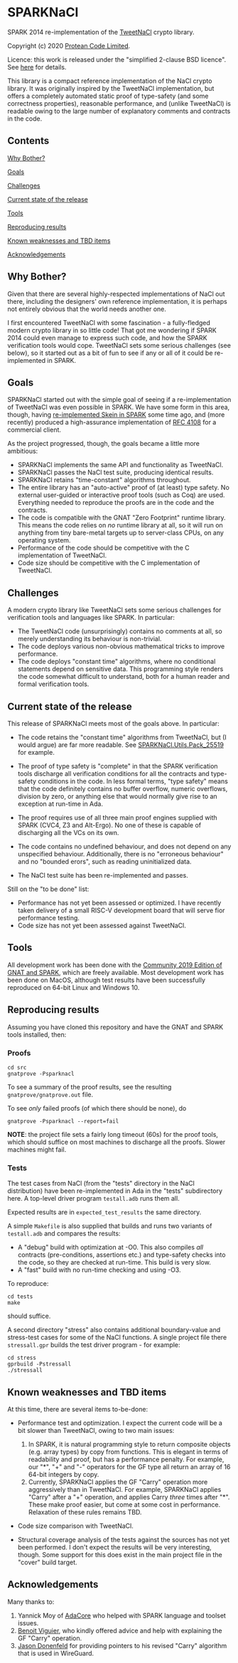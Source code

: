 # SPARKNaCl

SPARK 2014 re-implementation of the [TweetNaCl](https://tweetnacl.cr.yp.to) crypto library.

Copyright (c) 2020 [Protean Code Limited](http://www.proteancode.com/).

Licence: this work is released under the "simplified 2-clause BSD licence". See
[here](https://github.com/rod-chapman/SPARKNaCl/blob/master/LICENCE.md) for details.

This library is a compact reference implementation of the NaCl crypto library. It was originally inspired by the TweetNaCl implementation, but offers a completely automated static proof of type-safety (and some correctness properties), reasonable performance, and (unlike TweetNaCl) is readable owing to the large number of explanatory comments and contracts in the code.

## Contents

[Why Bother?](https://github.com/rod-chapman/SPARKNaCl#why-bother)

[Goals](https://github.com/rod-chapman/SPARKNaCl#goals)

[Challenges](https://github.com/rod-chapman/SPARKNaCl#challenges)

[Current state of the release](https://github.com/rod-chapman/SPARKNaCl#current-state-of-the-release)

[Tools](https://github.com/rod-chapman/SPARKNaCl#tools)

[Reproducing results](https://github.com/rod-chapman/SPARKNaCl#reproducing-results)

[Known weaknesses and TBD items](https://github.com/rod-chapman/SPARKNaCl#known-weaknesses-and-tbd-items)

[Acknowledgements](https://github.com/rod-chapman/SPARKNaCl#acknowledgements)

## Why Bother?

Given that there are several highly-respected implementations of NaCl out there, including the designers' own reference implementation, it is perhaps not entirely obvious that the world needs another one.

I first encountered TweetNaCl with some fascination - a fully-fledged modern crypto library in so little code! That got me wondering if SPARK 2014 could even manage to express such code, and how the SPARK verification tools would cope. TweetNaCl sets some serious challenges (see below), so it started out as a bit of fun to see if any or all of it could be re-implemented in SPARK.

## Goals

SPARKNaCl started out with the simple goal of seeing if a re-implementation of TweetNaCl was even possible in SPARK. We have some form in this area, though, having [re-implemented Skein in SPARK](http://www.skein-hash.info/SPARKSkein-release) some time ago, and (more recently) produced a high-assurance implementation of [RFC 4108](https://datatracker.ietf.org/doc/rfc4108/) for a commercial client.

As the project progressed, though, the goals became a little more ambitious:

* SPARKNaCl implements the same API and functionality as TweetNaCl.
* SPARKNaCl passes the NaCl test suite, producing identical results.
* SPARKNaCl retains "time-constant" algorithms throughout.
* The entire library has an "auto-active" proof of (at least) type safety. No external user-guided or interactive proof tools (such as Coq) are used. Everything needed to reproduce the proofs are in the code and the contracts.
* The code is compatible with the GNAT "Zero Footprint" runtime library. This means the code relies on *no* runtime library at all, so it will run on anything from tiny bare-metal targets up to server-class CPUs, on any operating system.
* Performance of the code should be competitive with the C implementation of TweetNaCl.
* Code size should be competitive with the C implementation of TweetNaCl.

## Challenges

A modern crypto library like TweetNaCl sets some serious challenges for verification tools and languages like SPARK. In particular:

* The TweetNaCl code (unsurprisingly) contains no comments at all, so merely understanding its behaviour is non-trivial.
* The code deploys various non-obvious mathematical tricks to improve performance.
* The code deploys "constant time" algorithms, where no conditional statements depend on sensitive data. This programming style renders the code somewhat difficult to understand, both for a human reader and formal verification tools.

## Current state of the release

This release of SPARKNaCl meets most of the goals above. In particular:

* The code retains the "constant time" algorithms from TweetNaCl, but (I would argue) are far more readable. See [SPARKNaCl.Utils.Pack_25519](https://github.com/rod-chapman/SPARKNaCl/blob/master/src/sparknacl-utils.adb) for example.

* The proof of type safety is "complete" in that the SPARK verification tools discharge all verification conditions for all the contracts and type-safety conditions in the code. In less formal terms, "type safety" means that the code definitely contains no buffer overflow, numeric overflows, division by zero, or anything else that would normally give rise to an exception at run-time in Ada.
* The proof requires use of all three main proof engines supplied with SPARK (CVC4, Z3 and Alt-Ergo). No one of these is capable of discharging all the VCs on its own.
* The code contains no undefined behaviour, and does not depend on any unspecified behaviour. Additionally, there is no "erroneous behaviour" and no "bounded erors", such as reading uninitialized data.
* The NaCl test suite has been re-implemented and passes.

Still on the "to be done" list:

* Performance has not yet been assessed or optimized. I have recently taken delivery of a small RISC-V development board that will serve fior performance testing.
* Code size has not yet been assessed against TweetNaCl.

## Tools

All development work has been done with the [Community 2019 Edition of GNAT and SPARK](https://www.adacore.com/community), which are freely available. Most development work has been done on MacOS, although test results have been successfully reproduced on 64-bit Linux and Windows 10.

## Reproducing results

Assuming you have cloned this repository and have the GNAT and SPARK tools installed, then:

### Proofs

```
cd src
gnatprove -Psparknacl
```

To see a summary of the proof results, see the resulting `gnatprove/gnatprove.out` file.

To see *only* failed proofs (of which there should be none), do

```
gnatprove -Psparknacl --report=fail
```

**NOTE**: the project file sets a fairly long timeout (60s) for the proof tools, which should suffice on most machines to discharge all the proofs. Slower machines might fail.

### Tests

The test cases from NaCl (from the "tests" directory in the NaCl distribution) have been re-implemented in Ada in the "tests" subdirectory here. A top-level driver program `testall.adb` runs them all.

Expected results are in `expected_test_results` the same directory.

A simple `Makefile` is also supplied that builds and runs two variants of `testall.adb` and compares the results:

* A "debug" build with optimization at -O0. This also compiles *all* contracts (pre-conditions, assertions etc.) and type-safety checks into the code, so they are checked at run-time. This build is very slow.
* A "fast" build with no run-time checking and using -O3.

To reproduce:

```
cd tests
make
```

should suffice.

A second directory "stress" also contains additional boundary-value and stress-test cases for some of the NaCl functions. A single project file there `stressall.gpr` builds the test driver program - for example:

```
cd stress
gprbuild -Pstressall
./stressall
```


## Known weaknesses and TBD items

At this time, there are several items to-be-done:

* Performance test and optimization.  I expect the current code will be a bit slower than TweetNaCl, owing to two main issues:
  1. In SPARK, it is natural programming style to return composite objects (e.g. array types) by copy from functions. This is elegant in terms of readability and proof, but has a performance penalty.  For example, our "*", "+" and "-" operators for the GF type all return an array of 16 64-bit integers by copy.
  2. Currently, SPARKNaCl applies the GF "Carry" operation more aggressively than in TweetNaCl. For example, SPARKNaCl applies "Carry" after a "+" operation, and applies Carry *three* times after "*". These make proof easier, but come at some cost in performance. Relaxation of these rules remains TBD.

* Code size comparison with TweetNaCl.
* Structural coverage analysis of the tests against the sources has not yet been performed. I don't expect the results will be very interesting, though. Some support for this does exist in the main project file in the "cover" build target.

## Acknowledgements

Many thanks to:
1. Yannick Moy of [AdaCore](http://www.adacore.com/) who helped with SPARK language and toolset issues.
2. [Benoit Viguier](https://benoit.viguier.nl), who kindly offered advice and help with explaining the GF "Carry" operation.
3. [Jason Donenfeld](https://www.zx2c4.com) for providing pointers to his revised "Carry" algorithm that is used in WireGuard.
